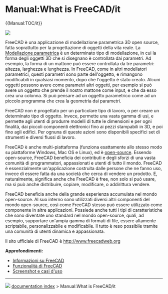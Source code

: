 # Manual:What is FreeCAD/it
{{Manual:TOC/it}}

![](images/Freecad016_screenshot1.jpg )

FreeCAD è una applicazione di modellazione parametrica 3D open source, fatta soprattutto per la progettazione di oggetti della vita reale. La [Modellazione parametrica](http://en.wikipedia.org/wiki/Parametric_feature_based_modeler) è un determinato tipo di modellazione, in cui la forma degli oggetti 3D che si disegnano è controllata dai parametri. Ad esempio, la forma di un mattone può essere controllata da tre parametri: altezza, larghezza e lunghezza. In FreeCAD, come in altri modellatori parametrici, questi parametri sono parte dell\'oggetto, e rimangono modificabili in qualsiasi momento, dopo che l\'oggetto è stato creato. Alcuni oggetti possono avere come parametri altri oggetti, per esempio si può avere un oggetto che prende il nostro mattone come input, e che da esso crea una colonna. Si può pensare ad un oggetto parametrico come ad un piccolo programma che crea la geometria dai parametri.

FreeCAD non è progettato per un particolare tipo di lavoro, o per creare un determinato tipo di oggetto. Invece, permette una vasta gamma di usi, e permette agli utenti di produrre modelli di tutte le dimensioni e per ogni finalità, dai piccoli componenti elettronici fino ai pezzi stampabili in 3D, e poi fino agli edifici. Per ognuna di queste azioni sono disponibili specifici set di strumenti e diversi flussi di lavoro.

FreeCAD è anche multi-piattaforma (funziona esattamente allo stesso modo su piattaforme Windows, Mac OS e Linux), ed è [open-source](http://en.wikipedia.org/wiki/Open-source_software). Essendo open-source, FreeCAD beneficia dei contributi e degli sforzi di una vasta comunità di programmatori, appassionati e utenti di tutto il mondo. FreeCAD è essenzialmente un\'applicazione costruita dalle persone che ne fanno uso, invece di essere fatta da una società che cerca di vendere un prodotto. E, naturalmente, significa anche che FreeCAD è free, non solo si può usare, ma si può anche distribuire, copiare, modificare, o addirittura vendere.

FreeCAD beneficia anche della grande esperienza accumulata nel mondo open-source. Al suo interno sono utilizzati diversi altri componenti del mondo open-source, così come FreeCAD stesso può essere utilizzato come componente in altre applicazioni. Possiede anche tutti i tipi di caratteristiche che sono diventate uno standard nel mondo open-source, quali, ad esempio, supportare un\'ampia gamma di formati di file, essere altamente scriptabile, personalizzabile e modificabile. Il tutto è reso possibile tramite una comunità di utenti dinamica e appassionata.

Il sito ufficiale di FreeCAD è <http://www.freecadweb.org>

**Approfondimenti:**

-   [Informazioni su FreeCAD](About_FreeCAD/it.md)
-   [Funzionalità di FreeCAD](Feature_list/it.md)
-   [Screenshot e casi d\'uso](http://forum.freecadweb.org/viewforum.php?f=24)



---
![](images/Button_right.svg) [documentation index](../README.md) > Manual:What is FreeCAD/it
